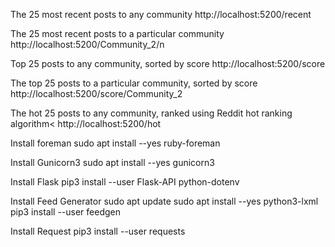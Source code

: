 
The 25 most recent posts to any community
http://localhost:5200/recent

The 25 most recent posts to a particular community
http://localhost:5200/Community_2/n

Top 25 posts to any community, sorted by score
http://localhost:5200/score

The top 25 posts to a particular community, sorted by score
http://localhost:5200/score/Community_2

The hot 25 posts to any community, ranked using Reddit hot ranking algorithm<
http://localhost:5200/hot

Install foreman 
sudo apt install --yes ruby-foreman

Install Gunicorn3
sudo apt install --yes gunicorn3

Install Flask
pip3 install --user Flask-API python-dotenv

Install Feed Generator
sudo apt update
sudo apt install --yes python3-lxml
pip3 install --user feedgen

Install Request
pip3 install --user requests

